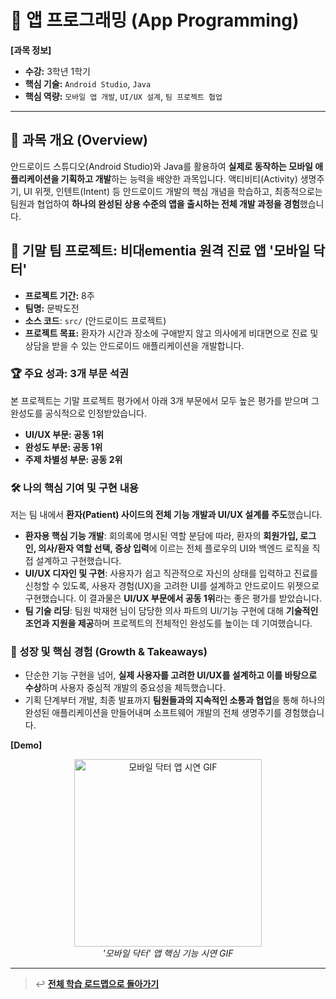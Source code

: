 # 📱 앱 프로그래밍 (App Programming)

**[과목 정보]**
- **수강:** 3학년 1학기
- **핵심 기술:** `Android Studio`, `Java`
- **핵심 역량:** `모바일 앱 개발`, `UI/UX 설계`, `팀 프로젝트 협업`

---

## 📖 과목 개요 (Overview)
안드로이드 스튜디오(Android Studio)와 Java를 활용하여 **실제로 동작하는 모바일 애플리케이션을 기획하고 개발**하는 능력을 배양한 과목입니다. 액티비티(Activity) 생명주기, UI 위젯, 인텐트(Intent) 등 안드로이드 개발의 핵심 개념을 학습하고, 최종적으로는 팀원과 협업하여 **하나의 완성된 상용 수준의 앱을 출시하는 전체 개발 과정을 경험**했습니다.

## 🚀 기말 팀 프로젝트: 비대ementia 원격 진료 앱 '모바일 닥터'

- **프로젝트 기간:** 8주
- **팀명:** 문박도전
- **소스 코드**: `src/` (안드로이드 프로젝트)
- **프로젝트 목표:** 환자가 시간과 장소에 구애받지 않고 의사에게 비대면으로 진료 및 상담을 받을 수 있는 안드로이드 애플리케이션을 개발합니다.

### 🏆 주요 성과: 3개 부문 석권
본 프로젝트는 기말 프로젝트 평가에서 아래 3개 부문에서 모두 높은 평가를 받으며 그 완성도를 공식적으로 인정받았습니다.
-   **UI/UX 부문: 공동 1위**
-   **완성도 부문: 공동 1위**
-   **주제 차별성 부문: 공동 2위**

### 🛠️ 나의 핵심 기여 및 구현 내용
저는 팀 내에서 **환자(Patient) 사이드의 전체 기능 개발과 UI/UX 설계를 주도**했습니다.

-   **환자용 핵심 기능 개발**: 회의록에 명시된 역할 분담에 따라, 환자의 **회원가입, 로그인, 의사/환자 역할 선택, 증상 입력**에 이르는 전체 플로우의 UI와 백엔드 로직을 직접 설계하고 구현했습니다.
-   **UI/UX 디자인 및 구현**: 사용자가 쉽고 직관적으로 자신의 상태를 입력하고 진료를 신청할 수 있도록, 사용자 경험(UX)을 고려한 UI를 설계하고 안드로이드 위젯으로 구현했습니다. 이 결과물은 **UI/UX 부문에서 공동 1위**라는 좋은 평가를 받았습니다.
-   **팀 기술 리딩**: 팀원 박재현 님이 담당한 의사 파트의 UI/기능 구현에 대해 **기술적인 조언과 지원을 제공**하며 프로젝트의 전체적인 완성도를 높이는 데 기여했습니다.

### 🌱 성장 및 핵심 경험 (Growth & Takeaways)
-   단순한 기능 구현을 넘어, **실제 사용자를 고려한 UI/UX를 설계하고 이를 바탕으로 수상**하며 사용자 중심적 개발의 중요성을 체득했습니다.
-   기획 단계부터 개발, 최종 발표까지 **팀원들과의 지속적인 소통과 협업**을 통해 하나의 완성된 애플리케이션을 만들어내며 소프트웨어 개발의 전체 생명주기를 경험했습니다.

**[Demo]**
<p align="center">
  <img src="./assets/mobile-doctor-demo.gif" alt="모바일 닥터 앱 시연 GIF" width="300"/>
  <br/>
  <i>'모바일 닥터' 앱 핵심 기능 시연 GIF</i>
</p>

---
> ↩️ **[전체 학습 로드맵으로 돌아가기](../../README.md)**

